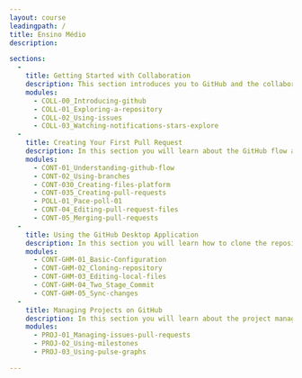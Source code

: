 ```yaml
---
layout: course
leadingpath: /
title: Ensino Médio
description: 

sections:
  -
    title: Getting Started with Collaboration
    description: This section introduces you to GitHub and the collaboration features we will use throughout the class.
    modules:
      - COLL-00_Introducing-github
      - COLL-01_Exploring-a-repository
      - COLL-02_Using-issues
      - COLL-03_Watching-notifications-stars-explore
  -
    title: Creating Your First Pull Request
    description: In this section you will learn about the GitHub flow and create your first pull request.
    modules:
      - CONT-01_Understanding-github-flow
      - CONT-02_Using-branches
      - CONT-030_Creating-files-platform
      - CONT-035_Creating-pull-requests
      - POLL-01_Pace-poll-01
      - CONT-04_Editing-pull-request-files
      - CONT-05_Merging-pull-requests
  -
    title: Using the GitHub Desktop Application
    description: In this section you will learn how to clone the repository to your desktop and work locally to make changes.
    modules:
      - CONT-GHM-01_Basic-Configuration
      - CONT-GHM-02_Cloning-repository
      - CONT-GHM-03_Editing-local-files
      - CONT-GHM-04_Two_Stage_Commit
      - CONT-GHM-05_Sync-changes
  -
    title: Managing Projects on GitHub
    description: In this section you will learn about the project management features in GitHub.
    modules:
      - PROJ-01_Managing-issues-pull-requests
      - PROJ-02_Using-milestones
      - PROJ-03_Using-pulse-graphs

---
```

